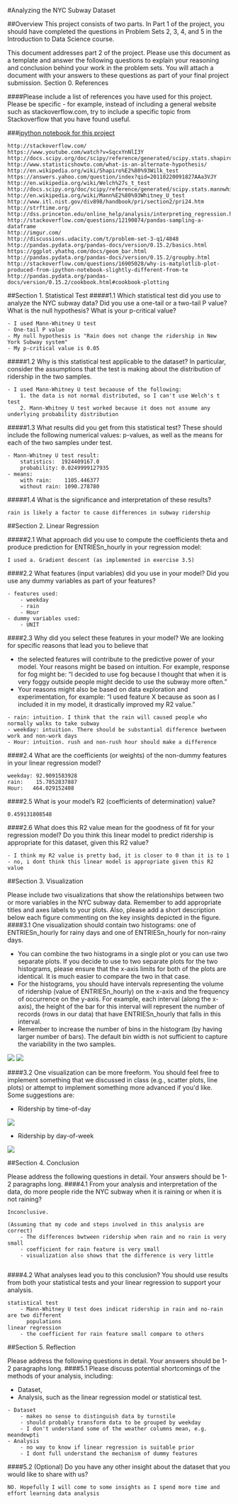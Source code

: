 #Analyzing the NYC Subway Dataset


##Overview
This project consists of two parts. In Part 1 of the project, you should have completed the questions in Problem Sets 2, 3, 4, and 5 in the Introduction to Data Science course.  

This document addresses part 2 of the project. Please use this document as a template and answer the following questions to explain your reasoning and conclusion behind your work in the problem sets. You will attach a document with your answers to these questions as part of your final project submission.
Section 0. References

####Please include a list of references you have used for this project. Please be specific - for example, instead of including a general website such as stackoverflow.com, try to include a specific topic from Stackoverflow that you have found useful.

###[ipython notebook for this project](http://nbviewer.ipython.org/github/jtg2078/nd002-p1/blob/master/p1.ipynb)

```
http://stackoverflow.com/
https://www.youtube.com/watch?v=SqcxYnNlI3Y
http://docs.scipy.org/doc/scipy/reference/generated/scipy.stats.shapiro.html#scipy.stats.shapiro
http://www.statisticshowto.com/what-is-an-alternate-hypothesis/
http://en.wikipedia.org/wiki/Shapiro%E2%80%93Wilk_test
https://answers.yahoo.com/question/index?qid=20110220091827AAa3VJY
http://en.wikipedia.org/wiki/Welch%27s_t_test
http://docs.scipy.org/doc/scipy/reference/generated/scipy.stats.mannwhitneyu.html
http://en.wikipedia.org/wiki/Mann%E2%80%93Whitney_U_test
http://www.itl.nist.gov/div898/handbook/pri/section2/pri24.htm
http://strftime.org/
http://dss.princeton.edu/online_help/analysis/interpreting_regression.htm#coefficients
http://stackoverflow.com/questions/12190874/pandas-sampling-a-dataframe
http://imgur.com/
http://discussions.udacity.com/t/problem-set-3-q1/4848
http://pandas.pydata.org/pandas-docs/version/0.15.2/basics.html
https://ggplot.yhathq.com/docs/geom_bar.html
http://pandas.pydata.org/pandas-docs/version/0.15.2/groupby.html
http://stackoverflow.com/questions/16905028/why-is-matplotlib-plot-produced-from-ipython-notebook-slightly-different-from-te
http://pandas.pydata.org/pandas-docs/version/0.15.2/cookbook.html#cookbook-plotting
```

##Section 1. Statistical Test
#####1.1 Which statistical test did you use to analyze the NYC subway data? Did you use a one-tail or a two-tail P value? What is the null hypothesis? What is your p-critical value?
```
- I used Mann-Whitney U test
- One-tail P value
- My null hypothesis is "Rain does not change the ridership in New York Subway system"
- My p-critical value is 0.05
```
#####1.2 Why is this statistical test applicable to the dataset? In particular, consider the assumptions that the test is making about the distribution of ridership in the two samples.
```
- I used Mann-Whitney U test becaouse of the following:
    1. the data is not normal distributed, so I can't use Welch's t test
    2. Mann-Whitney U test worked because it does not assume any underlying probability distribution
```
#####1.3 What results did you get from this statistical test? These should include the following numerical values: p-values, as well as the means for each of the two samples under test.
```
- Mann-Whitney U test result:
    statistics:  1924409167.0
    probability: 0.0249999127935
- means:
    with rain:    1105.446377
    without rain: 1090.278780
```
#####1.4 What is the significance and interpretation of these results?
```
rain is likely a factor to cause differences in subway ridership 
```
##Section 2. Linear Regression

#####2.1 What approach did you use to compute the coefficients theta and produce prediction for ENTRIESn_hourly in your regression model:
```
I used a. Gradient descent (as implemented in exercise 3.5)
```
####2.2 What features (input variables) did you use in your model? Did you use any dummy variables as part of your features?
```
- features used:
    - weekday
    - rain
    - Hour
- dummy variables used:
    - UNIT
```
####2.3 Why did you select these features in your model? We are looking for specific reasons that lead you to believe that
* the selected features will contribute to the predictive power of your model.
Your reasons might be based on intuition. For example, response for fog might be: “I decided to use fog because I thought that when it is very foggy outside people might decide to use the subway more often.”
* Your reasons might also be based on data exploration and experimentation, for example: “I used feature X because as soon as I included it in my model, it drastically improved my R2 value.”    

```
- rain: intuition. I think that the rain will caused people who normally walks to take subway
- weekday: intuition. There should be substantial difference bwetween work and non-work days
- Hour: intuition. rush and non-rush hour should make a difference
```

####2.4 What are the coefficients (or weights) of the non-dummy features in your linear regression model?
```
weekday: 92.9091583928
rain:    15.7852837887
Hour:   464.029152408
```
####2.5 What is your model’s R2 (coefficients of determination) value?
```
0.459131808548
```
####2.6 What does this R2 value mean for the goodness of fit for your regression model? Do you think this linear model to predict ridership is appropriate for this dataset, given this R2  value?
```
- I think my R2 value is pretty bad, it is closer to 0 than it is to 1
- no, i dont think this linear model is appropriate given this R2 value
```

##Section 3. Visualization

Please include two visualizations that show the relationships between two or more variables in the NYC subway data.
Remember to add appropriate titles and axes labels to your plots. Also, please add a short description below each figure commenting on the key insights depicted in the figure.
####3.1 One visualization should contain two histograms: one of  ENTRIESn_hourly for rainy days and one of ENTRIESn_hourly for non-rainy days.
* You can combine the two histograms in a single plot or you can use two separate plots.
If you decide to use to two separate plots for the two histograms, please ensure that the x-axis limits for both of the plots are identical. It is much easier to compare the two in that case.
* For the histograms, you should have intervals representing the volume of ridership (value of ENTRIESn_hourly) on the x-axis and the frequency of occurrence on the y-axis. For example, each interval (along the x-axis), the height of the bar for this interval will represent the number of records (rows in our data) that have ENTRIESn_hourly that falls in this interval.
* Remember to increase the number of bins in the histogram (by having larger number of bars). The default bin width is not sufficient to capture the variability in the two samples.

![](http://i.imgur.com/htV35gE.png)
![](http://i.imgur.com/3CWGD2V.png)

####3.2 One visualization can be more freeform. You should feel free to implement something that we discussed in class (e.g., scatter plots, line plots) or attempt to implement something more advanced if you'd like. Some suggestions are:
* Ridership by time-of-day

![](http://i.imgur.com/ZBAKH0A.png)

* Ridership by day-of-week

![](http://i.imgur.com/szuVozw.png)


##Section 4. Conclusion

Please address the following questions in detail. Your answers should be 1-2 paragraphs long.
####4.1 From your analysis and interpretation of the data, do more people ride the NYC subway when it is raining or when it is not raining?  
```
Inconclusive.

(Assuming that my code and steps involved in this analysis are correct)
    - The differences bwtween ridership when rain and no rain is very small
    - coefficient for rain feature is very small
    - visualization also shows that the difference is very little
 
```
####4.2 What analyses lead you to this conclusion? You should use results from both your statistical tests and your linear regression to support your analysis.
```
statistical test
    - Mann-Whitney U test does indicat ridership in rain and no-rain are two different
      populations
linear regression
    - the coefficient for rain feature small compare to others 
```

##Section 5. Reflection

Please address the following questions in detail. Your answers should be 1-2 paragraphs long.
####5.1 Please discuss potential shortcomings of the methods of your analysis, including:
* Dataset,
* Analysis, such as the linear regression model or statistical test.  

```
- Dataset
    - makes no sense to distinguish data by turnstile
    - should probably transform data to be grouped by weekday
    - I don't understand some of the weather columns mean, e.g. meandewpti
- Analysis
    - no way to know if linear regression is suitable prior
    - I dont full understand the mechanism of dummy features
```

####5.2 (Optional) Do you have any other insight about the dataset that you would like to share with us?
```
NO. Hopefully I will come to some insights as I spend more time and effort learning data analysis
```